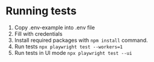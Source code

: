 # Running tests

1. Copy .env-example into .env file
2. Fill with credentials
3. Install required packages with `npm install` command.
4. Run tests `npx playwright test --workers=1`
5. Run tests in UI mode `npx playwright test --ui`
